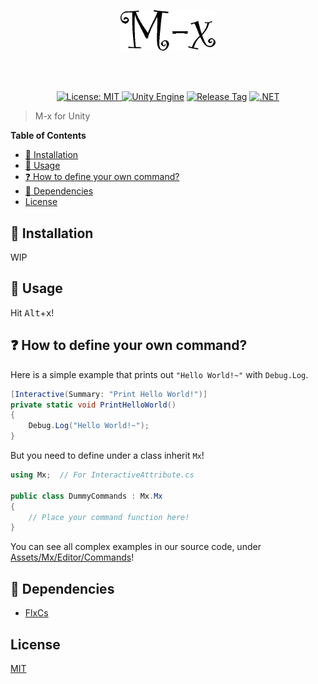 <br/><br/>

<p align="center">
<img alt="Logo" src="./etc/logo.png" width="30%"/>
</p>

<br/><br/>

<p align="center">
<a href="https://opensource.org/licenses/MIT"><img src="https://img.shields.io/badge/License-MIT-green.svg" alt="License: MIT">
<a href="https://unity3d.com/get-unity/download/archive"><img src="https://img.shields.io/badge/unity-2023.1.11f1-black.svg?style=flat&amp;logo=unity" alt="Unity Engine"></a>
<a href="https://github.com/jcs090218/Unity.Mx/releases/latest"><img src="https://img.shields.io/github/tag/jcs090218/Unity.Mx.svg?label=release&logo=github" alt="Release Tag"></a>
<a href="https://docs.unity3d.com/2018.3/Documentation/Manual/ScriptingRuntimeUpgrade.html"><img src="https://img.shields.io/badge/.NET-2.0-blueviolet.svg" alt=".NET"></a></p>
</p>

> M-x for Unity

<!-- markdown-toc start - Don't edit this section. Run M-x markdown-toc-refresh-toc -->
**Table of Contents**

- [💾 Installation](#💾-installation)
- [🔨 Usage](#🔨-usage)
- [❓ How to define your own command?](#❓-how-to-define-your-own-command)
- [📌 Dependencies](#📌-dependencies)
- [License](#license)

<!-- markdown-toc end -->

## 💾 Installation

WIP

## 🔨 Usage

Hit <kbd>Alt</kbd>+<kbd>x</kbd>!

## ❓ How to define your own command?

Here is a simple example that prints out `"Hello World!~"` with `Debug.Log`.

```cs
[Interactive(Summary: "Print Hello World!")]
private static void PrintHelloWorld()
{
    Debug.Log("Hello World!~");
}
```

But you need to define under a class inherit `Mx`!

```cs
using Mx;  // For InteractiveAttribute.cs

public class DummyCommands : Mx.Mx
{
    // Place your command function here!
}
```

You can see all complex examples in our source code, under [Assets/Mx/Editor/Commands][]!

## 📌 Dependencies

- [FlxCs](https://github.com/jcs090218/FlxCs)

## License

[MIT](./LICENSE)


[Assets/Mx/Editor/Commands]: https://github.com/jcs090218/Unity.Mx/tree/master/Assets/Mx/Editor/Commands
